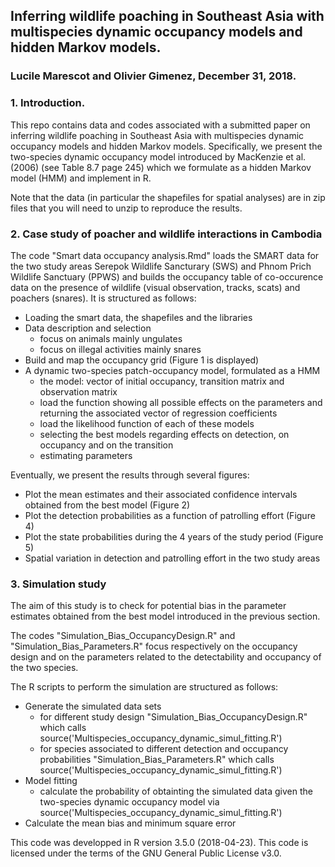 ## Inferring wildlife poaching in Southeast Asia with multispecies dynamic occupancy models and hidden Markov models. 
### Lucile Marescot and Olivier Gimenez, December 31, 2018.

### 1. Introduction. 

This repo contains data and codes associated with a submitted paper on inferring wildlife poaching in Southeast Asia with multispecies dynamic occupancy models and hidden Markov models. Specifically, we present the two-species dynamic occupancy model introduced by MacKenzie et al. (2006) (see Table 8.7 page 245) which we formulate as a hidden Markov model (HMM) and implement in R. 

Note that the data (in particular the shapefiles for spatial analyses) are in zip files that you will need to unzip to reproduce the results. 

### 2. Case study of poacher and wildlife interactions in Cambodia

The code "Smart data occupancy analysis.Rmd" loads the SMART data for the two study areas Serepok Wildlife Sancturary (SWS) and Phnom Prich Wildlife Sanctuary (PPWS) and builds the occupancy table of co-occurence data on the presence of wildlife (visual observation, tracks, scats) and poachers (snares). It is structured as follows:

* Loading the smart data, the shapefiles and the libraries 
* Data description and selection
   * focus on animals mainly ungulates
   * focus on illegal activities mainly snares
* Build and map the occupancy grid (Figure 1 is displayed)
* A dynamic two-species patch-occupancy model, formulated as a HMM 
   * the model: vector of initial occupancy, transition matrix and observation matrix
   * load the function showing all possible effects on the parameters and returning the associated vector of regression coefficients
   * load the likelihood function of each of these models 
   * selecting the best models regarding effects on detection, on occupancy and on the transition
   * estimating parameters
  

Eventually, we present the results through several figures: 

  * Plot the mean estimates and their associated confidence intervals obtained from the best model (Figure 2) 
  * Plot the detection probabilities as a function of patrolling effort (Figure 4)
  * Plot the state probabilities during the 4 years of the study period (Figure 5)
  * Spatial variation in detection and patrolling effort in the two study areas


### 3. Simulation study 

The aim of this study is to check for potential bias in the parameter estimates obtained from the best model introduced in the previous section. 

The codes "Simulation_Bias_OccupancyDesign.R" and "Simulation_Bias_Parameters.R" focus respectively on the occupancy design and on the parameters related to the detectability and occupancy of the two species. 

The R scripts to perform the simulation are structured as follows:

* Generate the simulated data sets 
   * for different study design "Simulation_Bias_OccupancyDesign.R" which calls source('Multispecies_occupancy_dynamic_simul_fitting.R')
   * for species associated to different detection and occupancy probabilities "Simulation_Bias_Parameters.R" which calls source('Multispecies_occupancy_dynamic_simul_fitting.R')
* Model fitting 
   * calculate the probability of obtainting the simulated data given the two-species dynamic occupancy model via source('Multispecies_occupancy_dynamic_simul_fitting.R')
* Calculate the mean bias and minimum square error 

This code was developped in R version 3.5.0 (2018-04-23). This code is licensed under the terms of the GNU General Public License v3.0.

